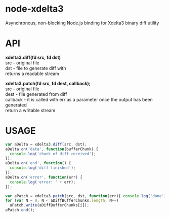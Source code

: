 # node-xdelta3

Asynchronous, non-blocking Node.js binding for Xdelta3 binary diff utility

# API

**xdelta3.diff(fd src, fd dst)**  
src - original file  
dst - file to generate diff with  
returns a readable stream  

**xdelta3.patch(fd src, fd dest, callback);**  
src - original file  
dest - file generated from diff  
callback - it is called with err as a parameter once the output has been generated  
return a writable stream  

# USAGE


``` js
var aDelta = xdelta3.diff(src, dst);
aDelta.on('data', function(bufferChunk) {
  console.log('chunk of diff received');
});
aDelta.on('end', function() {
  console.log('diff finished');
});
aDelta.on('error', function(err) {
  console.log('error: ' + err);
});

var aPatch = xdelta3.patch(src, dst, function(err){ console.log('done'); });
for (var N = 0; N < aDiffBufferChunks.length; N++)
  aPatch.write(aDiffBufferChunks[i]);
aPatch.end();
```
